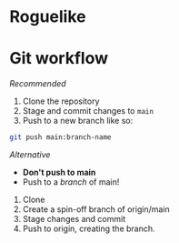 # Roguelike
# Git workflow
*Recommended*
1. Clone the repository
2. Stage and commit changes to `main`
3. Push to a new branch like so:
  ```sh
  git push main:branch-name
  ```

*Alternative*
- **Don't push to main**
- Push to a *branch* of main!
1. Clone
2. Create a spin-off branch of origin/main
3. Stage changes and commit
4. Push to origin, creating the branch.
